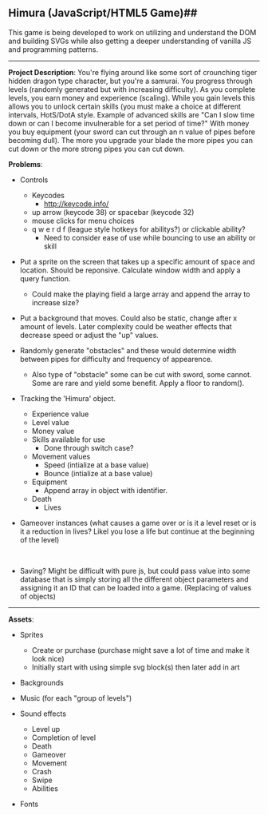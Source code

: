 ## Himura (JavaScript/HTML5 Game)##

This game is being developed to work on utilizing and understand the DOM and building SVGs while also getting a deeper understanding of vanilla JS and programming patterns.

------

**Project Description**: You're flying around like some sort of crounching tiger hidden dragon type character, but you're a samurai. You progress through levels (randomly generated but with increasing difficulty). As you complete levels, you earn money and experience (scaling). While you gain levels this allows you to unlock certain skills (you must make a choice at different intervals, HotS/DotA style.  Example of advanced skills are "Can I slow time down or can I become invulnerable for a set period of time?" With money you buy equipment (your sword can cut through an n value of pipes before becoming dull).  The more you upgrade your blade the more pipes you can cut down or the more strong pipes you can cut down.



**Problems**:

- Controls
  - Keycodes
    - http://keycode.info/
  - up arrow (keycode 38) or spacebar (keycode 32)
  - mouse clicks for menu choices
  - q w e r d f (league style hotkeys for abilitys?) or clickable ability?
    - Need to consider ease of use while bouncing to use an ability or skill

- Put a sprite on the screen that takes up a specific amount of space and location. Should be reponsive. Calculate window width and apply a query function.

  - Could make the playing field a large array and append the array to increase size?

- Put a background that moves. Could also be static, change after x amount of levels. Later complexity could be weather effects that decrease speed or adjust the "up" values.

- Randomly generate "obstacles" and these would determine width between pipes for difficulty and frequency of appearence.

  - Also type of "obstacle" some can be cut with sword, some cannot. Some are rare and yield some benefit. Apply a floor to random().

- Tracking the 'Himura' object.

  - Experience value
  - Level value
  - Money value
  - Skills available for use
    - Done through switch case?
  - Movement values
    - Speed (intialize at a base value)
    - Bounce  (intialize at a base value)
  - Equipment
    - Append array in object with identifier.
  - Death
    - Lives

- Gameover instances (what causes a game over or is it a level reset or is it a reduction in lives? Likel you lose a life but continue at the beginning of the level)

  ​

- Saving? Might be difficult with pure js, but could pass value into some database that is simply storing all the different object parameters and assigning it an ID that can be loaded into a game. (Replacing of values of objects)





------

**Assets**:

- Sprites
  - Create or purchase (purchase might save a lot of time and make it look nice)
  - Initially start with using simple svg block(s) then later add in art
- Backgrounds
- Music (for each "group of levels")
- Sound effects
  - Level up
  - Completion of level
  - Death
  - Gameover
  - Movement
  - Crash
  - Swipe
  - Abilities


- Fonts
